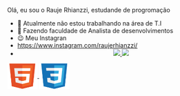 Olá, eu sou o Rauje Rhianzzi, estudande de progromação

- 🔭 Atualmente não estou trabalhando na área de T.I
- 🌱 Fazendo faculdade de Analista de desenvolvimentos
- 😉 Meu Instagran
- https://www.instagram.com/raujerhianzzi/
- <div align="center">
  <a href="https://github.com/rafaballerini">
  <img height="180em" src="https://github-readme-stats.vercel.app/api?username=raujerhianzzi&show_icons=true&theme=dracula&include_all_commits=true&count_private=true"/>
  <img height="180em" src="https://github-readme-stats.vercel.app/api/top-langs/?username=raujerhianzzi&layout=compact&langs_count=7&theme=dracula"/>
</div>
  <img align="center" alt="Rafa-HTML" height="60" width="70" src="https://raw.githubusercontent.com/devicons/devicon/master/icons/html5/html5-original.svg">
   <img align="center" alt="Rafa-CSS" height="60" width="70" src="https://raw.githubusercontent.com/devicons/devicon/master/icons/css3/css3-original.svg">
